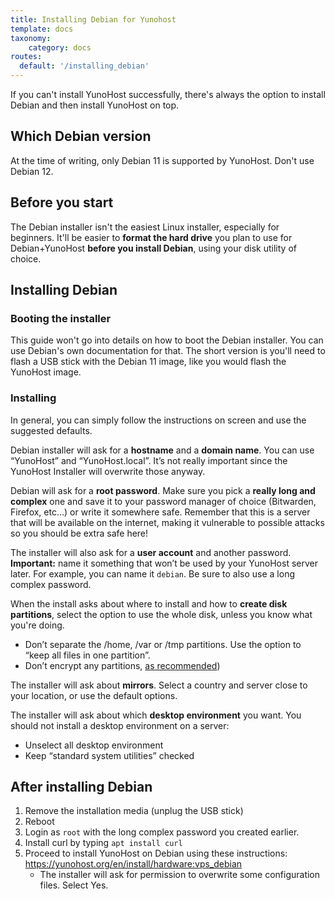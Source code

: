 ```yaml
---
title: Installing Debian for Yunohost
template: docs
taxonomy:
    category: docs
routes:
  default: '/installing_debian'
---
```


If you can't install YunoHost successfully, there's always the option to install Debian and then install YunoHost on top.

## Which Debian version

At the time of writing, only Debian 11 is supported by YunoHost. Don't use Debian 12.

## Before you start

The Debian installer isn't the easiest Linux installer, especially for beginners. It'll be easier to **format the hard drive** you plan to use for Debian+YunoHost **before you install Debian**, using your disk utility of choice.

## Installing Debian

### Booting the installer

This guide won't go into details on how to boot the Debian installer. You can use Debian's own documentation for that. The short version is you'll need to flash a USB stick with the Debian 11 image, like you would flash the YunoHost image.

### Installing

In general, you can simply follow the instructions on screen and use the suggested defaults.

Debian installer will ask for a **hostname** and a **domain name**. You can use “YunoHost” and “YunoHost.local”. It’s not really important since the YunoHost Installer will overwrite those anyway.

Debian will ask for a **root password**. Make sure you pick a **really long and complex** one and save it to your password manager of choice (Bitwarden, Firefox, etc…) or write it somewhere safe. Remember that this is a server that  will be available on the internet, making it vulnerable to possible attacks so you should be extra safe here!

The installer will also ask for a **user account** and another password. **Important:** name it something that won’t be used by your YunoHost server later. For example, you can name it `debian`. Be sure to also use a long complex password.

When the install asks about where to install and how to **create disk partitions**, select the option to use the whole disk, unless you know what you're doing.

- Don’t separate the /home, /var or /tmp partitions. Use the option to “keep all files in one partition”.
- Don’t encrypt any partitions, [as recommended](https://yunohost.org/en/administer/install/hardware:regular#about-encryption))

The installer will ask about **mirrors**. Select a country and server close to your location, or use the default options.

The installer will ask about which **desktop environment** you want. You should not install a desktop environment on a server:

- Unselect all desktop environment
- Keep “standard system utilities” checked

## After installing Debian

1. Remove the installation media (unplug the USB stick)
2. Reboot
3. Login as `root` with the long complex password you created earlier.
4. Install curl by typing `apt install curl`
5. Proceed to install YunoHost on Debian using these instructions: <https://yunohost.org/en/install/hardware:vps_debian>
   - The installer will ask for permission to overwrite some configuration files. Select Yes.
